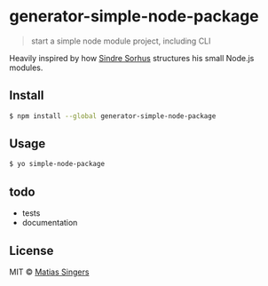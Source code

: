 # generator-simple-node-package
> start a simple node module project, including CLI

Heavily inspired by how [Sindre Sorhus](https://github.com/sindresorhus) structures his small Node.js modules.

## Install

```sh
$ npm install --global generator-simple-node-package
```


## Usage

```sh
$ yo simple-node-package
```

## todo
- tests
- documentation

## License

MIT © [Matias Singers](http://mts.io)
